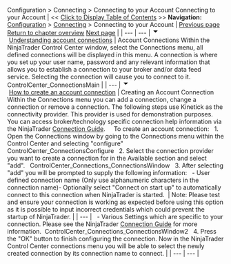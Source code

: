 ﻿
Configuration \> Connecting \> Connecting to your Account
Connecting to your Account
| \<\< [Click to Display Table of Contents](connecting_to_youraccount.md) \>\> **Navigation:**     [Configuration](configuration-1.md) \> [Connecting](connecting-1.md) \> Connecting to your Account | [Previous page](connecting-1.md) [Return to chapter overview](connecting-1.md) [Next page](connecting_to_kinetick-1.md) |
| --- | --- |
![tog_minus](tog_minus-1.gif)        [Understanding account connections](javascript:HMToggle('toggle','UnderstandingAccountConnections','UnderstandingAccountConnections_ICON'))
| Account Connections Within the NinjaTrader Control Center window, select the Connections menu, all defined connections will be displayed in this menu. A connection is where you set up your user name, password and any relevant information that allows you to establish a connection to your broker and/or data feed service. Selecting the connection will cause you to connect to it.    ControlCenter_ConnectionsMain |
| --- |
![tog_minus](tog_minus-1.gif)        [How to create an account connection](javascript:HMToggle('toggle','HowToCreateAnAccountConnection','HowToCreateAnAccountConnection_ICON'))
| Creating an Account Connection Within the Connections menu you can add a connection, change a connection or remove a connection. The following steps use Kinetick as the connectivity provider. This provider is used for demonstration purposes. You can access broker/technology specific connection help information via the NinjaTrader [Connection Guide](https://ninjatrader.com/Help-Connection-Guides).      To create an account connection:   1\. Open the Connections window by going to the Connections menu within the Control Center and selecting "configure"   ControlCenter_ConnectionsConfigure   2\. Select the connection provider you want to create a connection for in the Available section and select "add".   ControlCenter_Connections_ConnectionsWindow   3\. After selecting "add" you will be prompted to supply the following information:   - User defined connection name (Only use alphanumeric characters in the connection name)- Optionally select "Connect on start up" to automatically connect to this connection when NinjaTrader is started.    | Note: Please test and ensure your connection is working as expected before using this option as it is possible to input incorrect credentials which could prevent the startup of NinjaTrader. | | --- |      - Various Settings which are specific to your connection. Please see the NinjaTrader [Connection Guide](https://ninjatrader.com/Help-Connection-Guides) for more information.  ControlCenter_Connections_ConnectionsWindow2   4\. Press the "OK" button to finish configuring the connection. Now in the NinjaTrader Control Center connections menu you will be able to select the newly created connection by its connection name to connect. |
| --- | --- |
